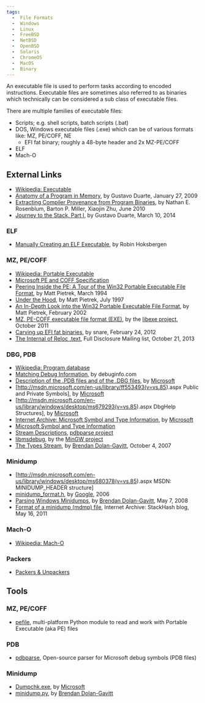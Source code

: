 ```yaml
---
tags:
  -  File Formats
  -  Windows
  -  Linux
  -  FreeBSD
  -  NetBSD
  -  OpenBSD
  -  Solaris
  -  ChromeOS
  -  MacOS
  -  Binary 
---
```

An executable file is used to perform tasks according to encoded
instructions. Executable files are sometimes also referred to as
binaries which technically can be considered a sub class of executable
files.

There are multiple families of executable files:

- Scripts; e.g. shell scripts, batch scripts (.bat)
- DOS, Windows executable files (.exe) which can be of various formats
  like: MZ, PE/COFF, NE
  - EFI fat binary; roughly a 48-byte header and 2x MZ-PE/COFF
- ELF
- Mach-O

## External Links

- [Wikipedia: Executable](http://en.wikipedia.org/wiki/Executable)
- [Anatomy of a Program in
  Memory](http://duartes.org/gustavo/blog/post/anatomy-of-a-program-in-memory/),
  by Gustavo Duarte, January 27, 2009
- [Extracting Compiler Provenance from Program
  Binaries](ftp://ftp.cs.wisc.edu/paradyn/papers/Rosenblum10prov.pdf),
  by Nathan E. Rosenblum, Barton P. Miller, Xiaojin Zhu, June 2010
- [Journey to the Stack, Part
  I](http://duartes.org/gustavo/blog/post/journey-to-the-stack/), by
  Gustavo Duarte, March 10, 2014

### ELF

- [Manually Creating an ELF
  Executable](http://robinhoksbergen.com/papers/howto_elf.html), by
  Robin Hoksbergen

### MZ, PE/COFF

- [Wikipedia: Portable
  Executable](http://en.wikipedia.org/wiki/Portable_Executable)
- [Microsoft PE and COFF
  Specification](http://msdn.microsoft.com/en-us/windows/hardware/gg463119.aspx)
- [Peering Inside the PE: A Tour of the Win32 Portable Executable File
  Format](http://msdn.microsoft.com/en-us/magazine/ms809762.aspx), by
  Matt Pietrek, March 1994
- [Under the Hood](http://www.microsoft.com/msj/0797/hood0797.aspx), by
  Matt Pietrek, July 1997
- [An In-Depth Look into the Win32 Portable Executable File
  Format](http://msdn.microsoft.com/en-us/magazine/cc301805.aspx), by
  Matt Pietrek, February 2002
- [MZ, PE-COFF executable file format
  (EXE)](https://googledrive.com/host/0B3fBvzttpiiSd1dKQVU0WGVESlU/Executable%20(EXE)%20file%20format.pdf),
  by the [libexe project](libexe.md), October 2011
- [Carving up EFI fat
  binaries](http://ho.ax/posts/2012/02/carving-up-efi-fat-binaries/), by
  snare, February 24, 2012
- [The Internal of Reloc
  .text](http://seclists.org/fulldisclosure/2013/Oct/157), Full
  Disclosure Mailing list, October 21, 2013

### DBG, PDB

- [Wikipedia: Program
  database](http://en.wikipedia.org/wiki/Program_database)
- [Matching Debug
  Information](http://www.debuginfo.com/articles/debuginfomatch.html),
  by debuginfo.com
- [Description of the .PDB files and of the .DBG
  files](http://support.microsoft.com/kb/121366), by
  [Microsoft](microsoft.md)
- \[<http://msdn.microsoft.com/en-us/library/ff553493(v=vs.85>).aspx
  Public and Private Symbols\], by [Microsoft](microsoft.md)
- \[<http://msdn.microsoft.com/en-us/library/windows/desktop/ms679293(v=vs.85>).aspx
  DbgHelp Structures\], by [Microsoft](microsoft.md)
- [Internet Archive: Microsoft Symbol and Type
  Information](http://web.archive.org/web/20070915060650/http://www.x86.org/ftp/manuals/tools/sym.pdf),
  by [Microsoft](microsoft.md)
- [Microsoft Symbol and Type
  Information](http://pierrelib.pagesperso-orange.fr/exec_formats/MS_Symbol_Type_v1.0.pdf)
- [Stream
  Descriptions](https://code.google.com/p/pdbparse/wiki/StreamDescriptions),
  [pdbparse project](https://code.google.com/p/pdbparse/)
- [libmsdebug](http://sourceforge.net/p/mingw-w64/code/HEAD/tree/experimental/tools/libmsdebug/),
  by the [MinGW project](mingw.md)
- [The Types
  Stream](http://moyix.blogspot.com/2007/10/types-stream.html), by
  [Brendan Dolan-Gavitt](brendan_dolan-gavitt.md), October 4,
  2007

### Minidump

- \[<http://msdn.microsoft.com/en-us/library/windows/desktop/ms680378(v=vs.85>).aspx
  MSDN: MINIDUMP_HEADER structure\]
- [minidump_format.h](https://code.google.com/p/google-breakpad/source/browse/trunk/src/google_breakpad/common/minidump_format.h),
  by [Google](google.md), 2006
- [Parsing Windows
  Minidumps](http://moyix.blogspot.com/2008/05/parsing-windows-minidumps.html),
  by [Brendan Dolan-Gavitt](brendan_dolan-gavitt.md), May 7,
  2008
- [Format of a minidump (mdmp)
  file](http://web.archive.org/web/20110814041817/http://www.stackhash.com/blog/post/Format-of-a-minidump-(mdmp)-file.aspx),
  Internet Archive: StackHash blog, May 16, 2011

### Mach-O

- [Wikipedia: Mach-O](http://en.wikipedia.org/wiki/Mach-O)

### Packers

- [Packers & Unpackers](http://www.woodmann.com/crackz/Packers.htm)

## Tools

### MZ, PE/COFF

- [pefile](https://code.google.com/p/pefile/), multi-platform Python
  module to read and work with Portable Executable (aka PE) files

### PDB

- [pdbparse](https://code.google.com/p/pdbparse/), Open-source parser
  for Microsoft debug symbols (PDB files)

### Minidump

- [Dumpchk.exe](http://support.microsoft.com/kb/315271), by
  [Microsoft](microsoft.md)
- [minidump.py](http://amnesia.gtisc.gatech.edu/~moyix/minidump.py), by
  [Brendan Dolan-Gavitt](brendan_dolan-gavitt.md)
